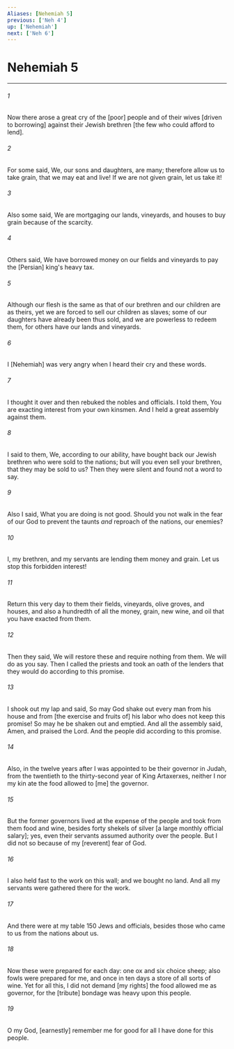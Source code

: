```yaml
---
Aliases: [Nehemiah 5]
previous: ['Neh 4']
up: ['Nehemiah']
next: ['Neh 6']
---
```

# Nehemiah 5

***














###### 1 






Now there arose a great cry of the [poor] people and of their wives [driven to borrowing] against their Jewish brethren [the few who could afford to lend]. 













###### 2 






For some said, We, our sons and daughters, are many; therefore allow us to take grain, that we may eat and live! If we are not given grain, let us take it! 













###### 3 






Also some said, We are mortgaging our lands, vineyards, and houses to buy grain because of the scarcity. 













###### 4 






Others said, We have borrowed money on our fields and vineyards to pay the [Persian] king's heavy tax. 













###### 5 






Although our flesh is the same as that of our brethren and our children are as theirs, yet we are forced to sell our children as slaves; some of our daughters have already been thus sold, and we are powerless to redeem them, for others have our lands and vineyards. 













###### 6 






I [Nehemiah] was very angry when I heard their cry and these words. 













###### 7 






I thought it over and then rebuked the nobles and officials. I told them, You are exacting interest from your own kinsmen. And I held a great assembly against them. 













###### 8 






I said to them, We, according to our ability, have bought back our Jewish brethren who were sold to the nations; but will you even sell your brethren, that they may be sold to us? Then they were silent and found not a word to say. 













###### 9 






Also I said, What you are doing is not good. Should you not walk in the fear of our God to prevent the taunts _and_ reproach of the nations, our enemies? 













###### 10 






I, my brethren, and my servants are lending them money and grain. Let us stop this forbidden interest! 













###### 11 






Return this very day to them their fields, vineyards, olive groves, and houses, and also a hundredth of all the money, grain, new wine, and oil that you have exacted from them. 













###### 12 






Then they said, We will restore these and require nothing from them. We will do as you say. Then I called the priests and took an oath of the lenders that they would do according to this promise. 













###### 13 






I shook out my lap and said, So may God shake out every man from his house and from [the exercise and fruits of] his labor who does not keep this promise! So may he be shaken out and emptied. And all the assembly said, Amen, and praised the Lord. And the people did according to this promise. 













###### 14 






Also, in the twelve years after I was appointed to be their governor in Judah, from the twentieth to the thirty-second year of King Artaxerxes, neither I nor my kin ate the food allowed to [me] the governor. 













###### 15 






But the former governors lived at the expense of the people and took from them food and wine, besides forty shekels of silver [a large monthly official salary]; yes, even their servants assumed authority over the people. But I did not so because of my [reverent] fear of God. 













###### 16 






I also held fast to the work on this wall; and we bought no land. And all my servants were gathered there for the work. 













###### 17 






And there were at my table 150 Jews and officials, besides those who came to us from the nations about us. 













###### 18 






Now these were prepared for each day: one ox and six choice sheep; also fowls were prepared for me, and once in ten days a store of all sorts of wine. Yet for all this, I did not demand [my rights] the food allowed me as governor, for the [tribute] bondage was heavy upon this people. 













###### 19 






O my God, [earnestly] remember me for good for all I have done for this people.
